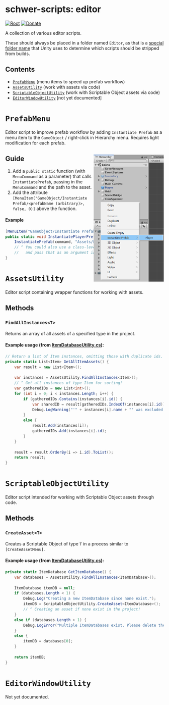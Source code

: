 # schwer-scripts: editor
[![Root](https://img.shields.io/badge/Root-schwer--scripts-blue.svg)](https://github.com/itsschwer/schwer-scripts) [![Donate](https://img.shields.io/badge/Donate-PayPal-brightgreen.svg)](https://www.paypal.com/donate?hosted_button_id=NYFKAS24D4MJS)

A collection of various editor scripts.

These should always be placed in a folder named `Editor`, as that is a [special folder name](https://docs.unity3d.com/Manual/SpecialFolders.html) that Unity uses to determine which scripts should be stripped from builds.

## Contents
* [`PrefabMenu`](#PrefabMenu) (menu items to speed up prefab workflow)
* [`AssetsUtility`](#AssetsUtility) (work with assets via code)
* [`ScriptableObjectUtility`](#ScriptableObjectUtility) (work with Scriptable Object assets via code)
* [`EditorWindowUtility`](#EditorWindowUtility) [not yet documented]

# `PrefabMenu`
Editor script to improve prefab workflow by adding `Instantiate Prefab` as a menu item to the `GameObject` / right-click in Hierarchy menu. Requires light modification for each prefab.
## Guide <img align="right" width="223" height="402" alt="screenshot of prefab menu in editor" src="https://github.com/itsschwer/schwer-scripts/blob/master/screen-captures/prefab_menu.png?raw=true"></img>
1. Add a `public static` function (with `MenuCommand` as a parameter) that calls `InstantiatePrefab`, passing in the `MenuCommand` and the path to the asset.
2. Add the attribute `[MenuItem("GameObject/Instantiate Prefab/<prefabName (arbitrary)>, false, 0)]` above the function.
#### Example
```csharp
[MenuItem("GameObject/Instantiate Prefab/Player", false, 0)]
public static void InstantiatePlayerPrefab(MenuCommand command) {
    InstantiatePrefab(command, "Assets/Prefabs/Player.prefab");
    // ^ You could also use a class-level string to store the path
    //   and pass that as an argument instead.
}
```

# `AssetsUtility`
Editor script containing wrapper functions for working with assets.
## Methods
### `FindAllInstances<T>`
Returns an array of all assets of a specified type in the project.
#### Example usage (from [ItemDatabaseUtility.cs](https://github.com/itsschwer/schwer-scripts/blob/master/SchwerScripts/ItemSystem/Editor/ItemDatabaseUtility.cs)):
```csharp
// Return a list of Item instances, omitting those with duplicate ids.
private static List<Item> GetAllItemAssets() {
    var result = new List<Item>();

    var instances = AssetsUtility.FindAllInstances<Item>();
    // ^ Get all instances of type Item for sorting!
    var gatheredIDs = new List<int>();
    for (int i = 0; i < instances.Length; i++) {
        if (gatheredIDs.Contains(instances[i].id)) {
            var sharedID = result[gatheredIDs.IndexOf(instances[i].id)].name;
            Debug.LogWarning("'" + instances[i].name + "' was excluded from the ItemDatabase because it shares its ID (" + instances[i].id + ") with '" + sharedID + "'.");
        }
        else {
            result.Add(instances[i]);
            gatheredIDs.Add(instances[i].id);
        }
    }

    result = result.OrderBy(i => i.id).ToList();
    return result;
}
```

# `ScriptableObjectUtility`
Editor script intended for working with Scriptable Object assets through code.
## Methods
### `CreateAsset<T>`
Creates a Scriptable Object of type `T` in a process similar to `[CreateAssetMenu]`. 
#### Example usage (from [ItemDatabaseUtility.cs](https://github.com/itsschwer/schwer-scripts/blob/master/SchwerScripts/ItemSystem/Editor/ItemDatabaseUtility.cs)):
```csharp
private static ItemDatabase GetItemDatabase() {
    var databases = AssetsUtility.FindAllInstances<ItemDatabase>();

    ItemDatabase itemDB = null;
    if (databases.Length < 1) {
        Debug.Log("Creating a new ItemDatabase since none exist.");
        itemDB = ScriptableObjectUtility.CreateAsset<ItemDatabase>();
        // ^ Creating an asset if none exist in the project!
    }
    else if (databases.Length > 1) {
        Debug.LogError("Multiple ItemDatabases exist. Please delete the extra(s) and try again.");
    }
    else {
        itemDB = databases[0];
    }

    return itemDB;
}
```

# `EditorWindowUtility`
Not yet documented.
